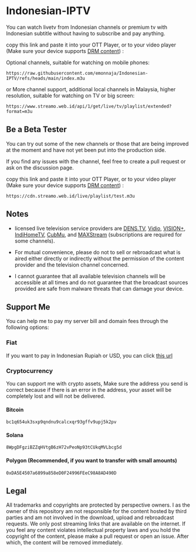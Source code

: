 # Indonesian-IPTV

You can watch livetv from Indonesian channels or premium tv with Indonesian subtitle without having to subscribe and pay anything.

copy this link and paste it into your OTT Player, or to your video player (Make sure your device supports [DRM content](https://support.vidio.com/support/solutions/articles/43000656969-apa-itu-drm-)) :


Optional channels, suitable for watching on mobile phones:
```
https://raw.githubusercontent.com/emonnaja/Indonesian-IPTV/refs/heads/main/index.m3u
```
or More channel support, additional local channels in Malaysia, higher resolution, suitable for watching on TV or big screen:
```
https://www.streamo.web.id/api/1/get/live/tv/playlist/extended?format=m3u
```

## Be a Beta Tester
You can try out some of the new channels or those that are being improved at the moment and have not yet been put into the production side.

If you find any issues with the channel, feel free to create a pull request or ask on the discussion page.

copy this link and paste it into your OTT Player, or to your video player (Make sure your device supports [DRM content](https://support.vidio.com/support/solutions/articles/43000656969-apa-itu-drm-)) :

```
https://cdn.streamo.web.id/live/playlist/test.m3u
```


## Notes

* licensed live television service providers are [DENS.TV](https://www.dens.tv), [Vidio](https://vidio.com/live), [VISION+](https://www.visionplus.id/webclient/#/live), [IndiHomeTV](https://www.indihometv.com/livetv), [CubMu](https://www.cubmu.com/), and [MAXStream](https://maxstream.tv/tv-channels) (subscriptions are required for some channels).

* For mutual convenience, please do not to sell or rebroadcast what is aired either directly or indirectly without the permission of the content provider and the television channel concerned.

* I cannot guarantee that all available television channels will be accessible at all times and do not guarantee that the broadcast sources provided are safe from malware threats that can damage your device.



## Support Me

You can help me to pay my server bill and domain fees through the following options:

### Fiat

If you want to pay in Indonesian Rupiah or USD, you can click [this url](https://www.streamo.web.id/dukungan)

### Cryptocurrency

You can support me with crypto assets, Make sure the address you send is correct because if there is an error in the address, your asset will be completely lost and will not be delivered.

#### Bitcoin
```
bc1q654uk3sxp9qndnu9calcxqr93gffv9upj5k2pv
```

#### Solana
```
8WpgDFgziBZZqHVtgB6zH72vPeoNp93tCUkqMVLbcg5d
```

#### Polygon (Recommended, if you want to transfer with small amounts)
```
0xDA5E4507a6899a858eD0F24996FEeC98A8AD490D
```


## Legal

All trademarks and copyrights are protected by perspective owners. I as the owner of this repository am not responsible for the content hosted by third parties and am not involved in the download, upload and rebroadcast requests. We only post streaming links that are available on the internet. If you feel any content violates intellectual property laws and you hold the copyright of the content, please make a pull request or open an issue. After which, the content will be removed immediately.
